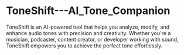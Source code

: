 # ToneShift---AI_Tone_Companion
ToneShift is an AI-powered tool that helps you analyze, modify, and enhance audio tones with precision and creativity. Whether you're a musician, podcaster, content creator, or developer working with sound, ToneShift empowers you to achieve the perfect tone effortlessly.
